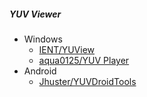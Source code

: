 ##### YUV Viewer
- Windows
    - [IENT/YUView](https://github.com/IENT/YUView)
    - [aqua0125/YUV Player](https://sourceforge.net/projects/raw-yuvplayer/)
- Android
    - [Jhuster/YUVDroidTools](https://github.com/Jhuster/YUVDroidTools.git)